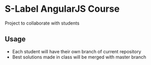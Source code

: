 S-Label AngularJS Course
======================

Project to collaborate with students

Usage
-----

* Each student will have their own branch of current repository
* Best solutions made in class will be merged with master branch